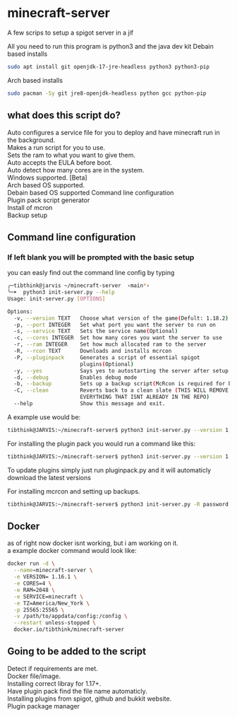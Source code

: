 # minecraft-server

A few scrips to setup a spigot server in a jif

All you need to run this program is python3 and the java dev kit
Debain based installs
``` bash
sudo apt install git openjdk-17-jre-headless python3 python3-pip
```
Arch based installs
```bash
sudo pacman -Sy git jre8-openjdk-headless python gcc python-pip
```

## what does this script do?

Auto configures a service file for you to deploy and have minecraft run in the background. \
Makes a run script for you to use. \
Sets the ram to what you want to give them. \
Auto accepts the EULA before boot. \
Auto detect how many cores are in the system. \
Windows supported. [Beta] \
Arch based OS supported. \
Debain based OS supported
Command line configuration \
Plugin pack script generator\
Install of mcron \
Backup setup 

## Command line configuration
### If left blank you will be prompted with the basic setup
you can easly find out the command line config by typing

``` bash
╭─tibthink@jarvis ~/minecraft-server  ‹main*› 
╰─➤  python3 init-server.py --help                                                                                                                                                               
Usage: init-server.py [OPTIONS]

Options:
  -v, --version TEXT   Choose what version of the game(Defult: 1.18.2)
  -p, --port INTEGER   Set what port you want the server to run on
  -s, --service TEXT   Sets the service name(Optional)
  -c, --cores INTEGER  Set how many cores you want the server to use
  -r, --ram INTEGER    Set how much allocated ram to the server
  -R, --rcon TEXT      Downloads and installs mcrcon
  -P, --pluginpack     Generates a script of essential spigot
                       plugins(Optional)
  -y, --yes            Says yes to autostarting the server after setup is done
  -d, --debug          Enables debug mode
  -b, --backup         Sets up a backup script(McRcon is required for backups)
  -C, --clean          Reverts back to a clean slate (THIS WILL REMOVE
                       EVERYTHING THAT ISNT ALREADY IN THE REPO)
  --help               Show this message and exit.
```

A example use would be:

``` bash
tibthink@JARVIS:~/minecraft-server$ python3 init-server.py --version 1.17.1 --cores 3 --ram 1024 --port 4444 --service test
```

For installing the plugin pack you would run a command like this:

``` bash
tibthink@JARVIS:~/minecraft-server$ python3 init-server.py --version 1.17.1 --cores 3 --ram 1024 --port 4444 --service test -P
```
To update plugins simply just run pluginpack.py and it will automaticly download the latest versions

For installing mcrcon and setting up backups.

```bash
tibthink@JARVIS:~/minecraft-server$ python3 init-server.py -R password -b
```

## Docker

as of right now docker isnt working, but i am working on it. \
a example docker command would look like:
``` bash
docker run -d \
  --name=minecraft-server \
  -e VERSION= 1.16.1 \
  -e CORES=4 \
  -e RAM=2048 \
  -e SERVICE=minecraft \
  -e TZ=America/New_York \
  -p 25565:25565 \
  -v /path/to/appdata/config:/config \
  --restart unless-stopped \
  docker.io/tibthink/minecraft-server
```

## Going to be added to the script

Detect if requirements are met. \
Docker file/image. \
Installing correct libray for 1.17+. \
Have plugin pack find the file name automaticly. \
Installing plugins from spigot, github and bukkit website. \
Plugin package manager

